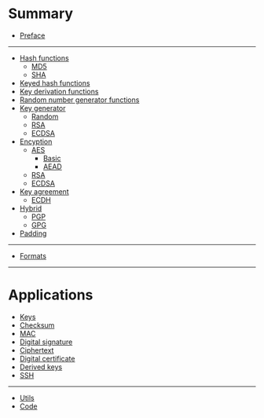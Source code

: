 # Summary

- [Preface](./preface.md)

---

- [Hash functions](./hash_functions.md)
    - [MD5](./md5.md)
    - [SHA](./sha.md)
- [Keyed hash functions](./keyed_hash_functions.md)
- [Key derivation functions](./kdf.md)
- [Random number generator functions]()
- [Key generator]()
    - [Random]()
    - [RSA](./rsa.md)
    - [ECDSA](./ecdsa.md)
- [Encyption]()
    - [AES](./aes.md)
        - [Basic]()
        - [AEAD]()
    - [RSA]()
    - [ECDSA]()
- [Key agreement](./key_exchange.md)
    - [ECDH]()
- [Hybrid]()
    - [PGP]()
    - [GPG]()
- [Padding](./padding.md)

---

- [Formats](./formats.md)

---

# Applications

- [Keys](./keys.md)
- [Checksum](./checksum.md)
- [MAC]()
- [Digital signature](./digital_signature.md)
- [Ciphertext](./ciphertext.md)
- [Digital certificate](./digital_certificate.md)
- [Derived keys]()
- [SSH](./ssh.md)

---

- [Utils](./utils.md)
- [Code](./code.md)
